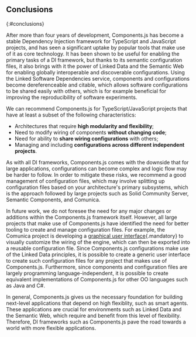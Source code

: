 ## Conclusions
{:#conclusions}

After more than four years of development, Components.js has become a stable Dependency Injection framework for TypeScript and JavaScript projects,
and has seen a significant uptake by popular tools that make use of it as core technology.
It has been shown to be useful for enabling the primary tasks of a DI framework,
but thanks to its semantic configuration files,
it also brings with it the power of Linked Data and the Semantic Web for enabling globally interoperable and discoverable configurations.
Using the Linked Software Dependencies service, components and configurations become dereferenceable and citable,
which allows software configurations to be shared easily with others,
which is for example beneficial for improving the reproducibility of software experiments.

We can recommend Components.js for TypeScript/JavaScript projects that have at least a subset of the following characteristics:

* Architectures that require **high modularity and flexibility**;
* Need to modify wiring of components **without changing code**;
* Need for ability to **share wiring configurations** with others;
* Managing and including **configurations across different independent projects**.

As with all DI frameworks, Components.js comes with the downside that for large applications,
configurations can become complex and logic flow may be harder to follow.
In order to mitigate these risks, we recommend a good management of configuration files,
which may involve splitting up configuration files based on your architecture's primary subsystems,
which is the approach followed by large projects such as Solid Community Server, Semantic Components, and Comunica.

In future work, we do not foresee the need for any major changes or additions within the Components.js framework itself.
However, all large projects that make use of Components.js have identified the need for better tooling to create and manage configuration files.
For example, the Comunica project is developing a [graphical user interface](https://github.com/comunica/comunica-packager){.mandatory}
to visually customize the wiring of the engine, which can then be exported into a reusable configuration file.
Since Components.js configurations make use of the Linked Data principles,
it is possible to create a generic user interface to create such configuration files for any project that makes use of Components.js.
Furthermore, since components and configuration files are largely programming language-independent,
it is possible to create equivalent implementations of Components.js for other OO languages such as Java and C#.

In general, Components.js gives us the necessary foundation for building next-level applications that depend on high flexiblity, such as smart agents.
These applications are crucial for environments such as Linked Data and the Semantic Web,
which require and benefit from this level of flexibility.
Therefore, DI frameworks such as Components.js pave the road towards a world with more flexible applications.
